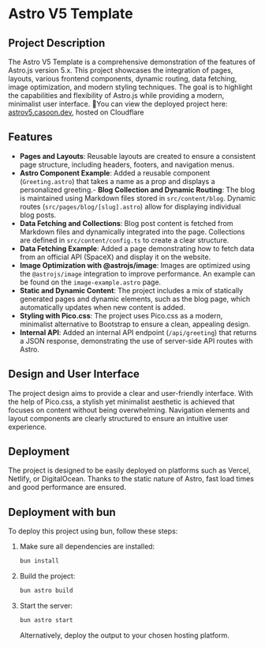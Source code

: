 # Astro V5 Template

## Project Description
The Astro V5 Template is a comprehensive demonstration of the features of Astro.js version 5.x. This project showcases the integration of pages, layouts, various frontend components, dynamic routing, data fetching, image optimization, and modern styling techniques. The goal is to highlight the capabilities and flexibility of Astro.js while providing a modern, minimalist user interface.
You can view the deployed project here: [astrov5.casoon.dev](https://astrov5.casoon.dev), hosted on Cloudflare

## Features
- **Pages and Layouts**: Reusable layouts are created to ensure a consistent page structure, including headers, footers, and navigation menus.
- **Astro Component Example**: Added a reusable component (`Greeting.astro`) that takes a name as a prop and displays a personalized greeting.- **Blog Collection and Dynamic Routing**: The blog is maintained using Markdown files stored in `src/content/blog`. Dynamic routes (`src/pages/blog/[slug].astro`) allow for displaying individual blog posts.
- **Data Fetching and Collections**: Blog post content is fetched from Markdown files and dynamically integrated into the page. Collections are defined in `src/content/config.ts` to create a clear structure.
- **Data Fetching Example**: Added a page demonstrating how to fetch data from an official API (SpaceX) and display it on the website.
- **Image Optimization with @astrojs/image**: Images are optimized using the `@astrojs/image` integration to improve performance. An example can be found on the `image-example.astro` page.
- **Static and Dynamic Content**: The project includes a mix of statically generated pages and dynamic elements, such as the blog page, which automatically updates when new content is added.
- **Styling with Pico.css**: The project uses Pico.css as a modern, minimalist alternative to Bootstrap to ensure a clean, appealing design.
- **Internal API**: Added an internal API endpoint (`/api/greeting`) that returns a JSON response, demonstrating the use of server-side API routes with Astro.

## Design and User Interface
The project design aims to provide a clear and user-friendly interface. With the help of Pico.css, a stylish yet minimalist aesthetic is achieved that focuses on content without being overwhelming. Navigation elements and layout components are clearly structured to ensure an intuitive user experience.

## Deployment
The project is designed to be easily deployed on platforms such as Vercel, Netlify, or DigitalOcean. Thanks to the static nature of Astro, fast load times and good performance are ensured.

## Deployment with bun
To deploy this project using bun, follow these steps:
1. Make sure all dependencies are installed:
   ```bash
   bun install
   ```
2. Build the project:
   ```bash
   bun astro build
   ```
3. Start the server:
   ```bash
   bun astro start
   ```
   Alternatively, deploy the output to your chosen hosting platform.

